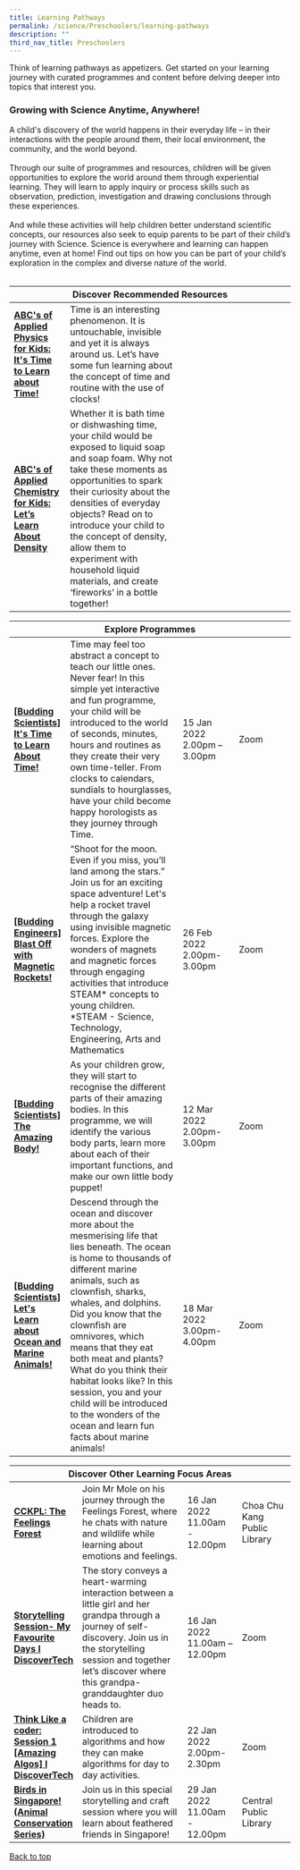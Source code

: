 ```yaml
---
title: Learning Pathways
permalink: /science/Preschoolers/learning-pathways
description: ""
third_nav_title: Preschoolers
---
```

<style type="text/css">
/* Links */
.content a { color: #322987; }
.content a:focus,
.content a:hover { color: #28216c; }

/* Button Outline */
.bp-button { padding-left: 1.5rem; padding-right: 1.5rem; }
.bp-button.is-primary-outline { border: 1px solid #322987; color: #322987; background-color: transparent; text-decoration: none; }
.bp-button.is-primary-outline:focus,
.bp-button.is-primary-outline:hover { border: 1px solid #322987; color: #cff2e8; background-color: #322987; text-decoration: none; }

/* Responsive Iframe */
.responsive-iframe { position: absolute; top: 0; left: 0; bottom: 0; right: 0; width: 100%; height: 100%; }
.responsive-iframe-container { position: relative; overflow: hidden; width: 100%; }
.responsive-iframe-container.ratio-16by9 { padding-top: 56.25%; }
.responsive-iframe-container.ratio-4by3 { padding-top: 75%; }
.responsive-iframe-container.ratio-3by2 { padding-top: 66.66%; }
.responsive-iframe-container.ratio-1by1 { padding-top: 100%; }
</style>

Think of learning pathways as appetizers. Get started on your learning journey with curated programmes and content before delving deeper into topics that interest you.

<h3><b>Growing with Science Anytime, Anywhere!</b></h3>
A child's discovery of the world happens in their everyday life – in their interactions with the people around them, their local environment, the community, and the world beyond. <br><br>Through our suite of programmes and resources, children will be given opportunities to explore the world around them through experiential learning. They will learn to apply inquiry or process skills such as observation, prediction, investigation and drawing conclusions through these experiences.<br><br>And while these activities will help children better understand scientific concepts, our resources also seek to equip parents to be part of their child’s journey with Science. Science is everywhere and learning can happen anytime, even at home! Find out tips on how you can be part of your child’s exploration in the complex and diverse nature of the world.<br><br> 
<div class="horizontal-scroll margin--bottom--lg">
  <table class="generic-table">
    <thead>
      <tr>
        <th colspan="4" class="is-uppercase has-weight-normal">Discover Recommended Resources</th>
      </tr>
    </thead>
   <tbody>
      <tr>
        <td style="width: 20%;"><a href="https://childrenandteens.nlb.gov.sg/diy-resources/budding-scientists/permalink" target="_blank"><b> ABC's of Applied Physics for Kids:
It's Time to Learn about Time!</b></a></td>
        <td style="width: 40%;"> Time is an interesting phenomenon. It is untouchable, invisible and yet it is always around us. Let’s have some fun learning about the concept of time and routine with the use of clocks!</td>
        <td style="width: 20%;"> </td>
        <td style="width: 20%;"> </td>
      </tr>
      <tr>
        <td><a href="https://childrenandteens.nlb.gov.sg/diy-resources/budding-scientists/permalink" target="_blank"><b> ABC's of Applied Chemistry for Kids: Let’s Learn About Density </b></a></td>
        <td> Whether it is bath time or dishwashing time, your child would be exposed to liquid soap and soap foam. Why not take these moments as opportunities to spark their curiosity about the densities of everyday objects? Read on to introduce your child to the concept of density, allow them to experiment with household liquid materials, and create ‘fireworks’ in a bottle together! </td>
        <td></td>
        <td> </td>
      </tr>
       </tbody>
  </table>
</div>

<div class="horizontal-scroll margin--bottom--lg">
  <table class="generic-table">
    <thead>
			<tr>
        <th colspan="4" class="is-uppercase has-weight-normal">Explore Programmes</th>
      </tr>
    </thead>
    <tbody>
      <tr>
        <td style="width: 20%;"><a href="https://www.eventbrite.com/c/early-read-science-programmes-ccbkrwzp--iE1UQaAYdl04/" target="_blank"><b> [Budding Scientists] It's Time to Learn About Time! </b></a></td>
        <td style="width: 40%;"> Time may feel too abstract a concept to teach our little ones. Never fear! In this simple yet interactive and fun programme, your child will be introduced to the world of seconds, minutes, hours and routines as they create their very own time-teller. 
From clocks to calendars, sundials to hourglasses, have your child become happy horologists as they journey through Time. 
</td>
        <td style="width: 20%;">15 Jan 2022<br>2.00pm – 3.00pm</td>
        <td style="width: 20%;">Zoom</td>
      </tr>
<tr>
<td><a href="https://www.eventbrite.com/c/early-read-science-programmes-ccbkrwzp--iE1UQaAYdl04/" target="_blank"><b> [Budding Engineers] Blast Off with Magnetic Rockets! </b></a></td>
        <td> “Shoot for the moon. Even if you miss, you’ll land among the stars.”
Join us for an exciting space adventure! Let's help a rocket travel through the galaxy using invisible magnetic forces. Explore the wonders of magnets and magnetic forces through engaging activities that introduce STEAM* concepts to young children.
*STEAM - Science, Technology, Engineering, Arts and Mathematics </td>
        <td>26 Feb 2022<br>2.00pm-3.00pm<br></td>
        <td>Zoom</td>
      </tr>
<tr>
<td><a href="https://www.eventbrite.com/c/early-read-science-programmes-ccbkrwzp--iE1UQaAYdl04/" target="_blank"><b>[Budding Scientists] The Amazing Body!</b></a></td>
        <td> As your children grow, they will start to recognise the different parts of their amazing bodies. In this programme, we will identify the various body parts, learn more about each of their important functions, and make our own little body puppet!</td>
        <td>12 Mar 2022 <br>2.00pm-3.00pm</td>
        <td>Zoom</td>
      </tr>
<tr>			
<td><a href="https://www.eventbrite.com/c/early-read-science-programmes-ccbkrwzp--iE1UQaAYdl04/" target="_blank"><b> [Budding Scientists] Let's Learn about Ocean and Marine Animals! </b></a></td>
        <td> Descend through the ocean and discover more about the mesmerising life that lies beneath. The ocean is home to thousands of different marine animals, such as clownfish, sharks, whales, and dolphins. Did you know that the clownfish are omnivores, which means that they eat both meat and plants? What do you think their habitat looks like? In this session, you and your child will be introduced to the wonders of the ocean and learn fun facts about marine animals! </td>
        <td>18 Mar 2022<br>3.00pm-4.00pm<br></td>
        <td>Zoom</td>
      </tr>
   </tbody>
 </table>
</div>

<div class="horizontal-scroll margin--bottom--lg">
  <table class="generic-table">
    <thead>
      <tr>
        <th colspan="4" class="is-uppercase has-weight-normal">Discover Other Learning Focus Areas</th>
      </tr>
    </thead>
    <tbody>
      <tr>
        <td style="width: 20%;"><a href="https://www.eventbrite.com/c/early-read-sustainability-programmes-ccbkrxbd--MGq5L6nabutK/" target="_blank"><b>CCKPL: The Feelings Forest 
</b></a></td>
        <td style="width: 40%;">Join Mr Mole on his journey through the Feelings Forest, where he chats with nature and wildlife while learning about emotions and feelings. </td>
        <td style="width: 20%;">16 Jan 2022<br>11.00am - 12.00pm</td>
        <td style="width: 20%;">Choa Chu Kang Public Library</td>
      </tr>
<tr>
<td><a href="https://www.eventbrite.com/c/early-read-digital-programmes-ccbkrwyy--HoLyq4w9zQdc/" target="_blank"><b>Storytelling Session- My Favourite Days I DiscoverTech
</b></a></td>
        <td>The story conveys a heart-warming interaction between a little girl and her grandpa through a journey of self-discovery. Join us in the storytelling session and together let’s discover where this grandpa-granddaughter duo heads to. </td>
        <td>16 Jan 2022<br>11.00am – 12.00pm</td>
        <td>Zoom</td>
      </tr>
<tr>
<td><a href="https://www.eventbrite.com/c/early-read-digital-programmes-ccbkrwyy--HoLyq4w9zQdc/
" target="_blank"><b>Think Like a coder: Session 1 [Amazing Algos] I DiscoverTech
</b></a></td>
        <td>Children are introduced to algorithms and how they can make algorithms for day to day activities.</td>
        <td>22 Jan 2022 <br>2.00pm-2.30pm</td>
        <td>Zoom</td>
      </tr>
			<tr>
<td><a href="https://www.eventbrite.com/c/early-read-sustainability-programmes-ccbkrxbd--MGq5L6nabutK/" target="_blank"><b>Birds in Singapore! (Animal Conservation Series)</b></a></td>
        <td>Join us in this special storytelling and craft session where you will learn about feathered friends in Singapore!</td>
        <td>29 Jan 2022<br>11.00am - 12.00pm</td>
        <td>Central Public Library</td>
      </tr>
    </tbody>
  </table>
</div>

<p class="has-text-right margin--top--xl"><a href="#main-content">Back to top</a></p>